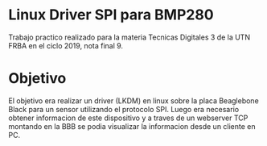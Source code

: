 # Linux Driver SPI para BMP280

Trabajo practico realizado para la materia Tecnicas Digitales 3 de la UTN FRBA en el ciclo 2019, nota final 9.

# Objetivo

El objetivo era realizar un driver (LKDM) en linux sobre la placa Beaglebone Black para un sensor utilizando el protocolo SPI. 
Luego era necesario obtener informacion de este dispositivo y a traves de un webserver TCP montando en la BBB se podia visualizar la informacion desde un cliente en PC.
